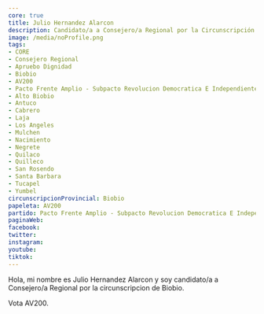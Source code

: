 ```yaml
---
core: true
title: Julio Hernandez Alarcon
description: Candidato/a a Consejero/a Regional por la Circunscripción de Biobio
image: /media/noProfile.png
tags:
- CORE
- Consejero Regional
- Apruebo Dignidad
- Biobio
- AV200
- Pacto Frente Amplio - Subpacto Revolucion Democratica E Independientes - Independientes
- Alto Biobio
- Antuco
- Cabrero
- Laja
- Los Angeles
- Mulchen
- Nacimiento
- Negrete
- Quilaco
- Quilleco
- San Rosendo
- Santa Barbara
- Tucapel
- Yumbel
circunscripcionProvincial: Biobio
papeleta: AV200
partido: Pacto Frente Amplio - Subpacto Revolucion Democratica E Independientes - Independientes
paginaWeb:
facebook:
twitter:
instagram:
youtube:
tiktok:
---
```

Hola, mi nombre es Julio Hernandez Alarcon y soy candidato/a a Consejero/a Regional por la circunscripcion de Biobio.

Vota AV200.